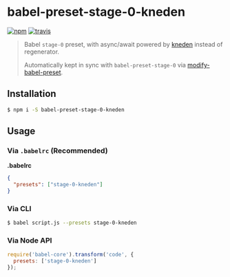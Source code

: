 # babel-preset-stage-0-kneden

[![npm](https://img.shields.io/npm/v/babel-preset-stage-0-kneden.svg)](http://npm.im/babel-preset-stage-0-kneden)
[![travis](https://travis-ci.org/developit/babel-preset-stage-0-kneden.svg?branch=master)](https://travis-ci.org/developit/babel-preset-stage-0-kneden)

> Babel `stage-0` preset, with async/await powered by [kneden](https://github.com/marten-de-vries/kneden) instead of regenerator.
>
> Automatically kept in sync with `babel-preset-stage-0` via [modify-babel-preset](https://github.com/developit/modify-babel-preset).


## Installation

```sh
$ npm i -S babel-preset-stage-0-kneden
```


## Usage

### Via `.babelrc` (Recommended)

**.babelrc**

```json
{
  "presets": ["stage-0-kneden"]
}
```

### Via CLI

```sh
$ babel script.js --presets stage-0-kneden
```

### Via Node API

```javascript
require('babel-core').transform('code', {
  presets: ['stage-0-kneden']
});
```
